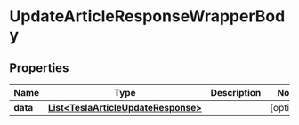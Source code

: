 

# UpdateArticleResponseWrapperBody


## Properties

Name | Type | Description | Notes
------------ | ------------- | ------------- | -------------
**data** | [**List&lt;TeslaArticleUpdateResponse&gt;**](TeslaArticleUpdateResponse.md) |  |  [optional]



